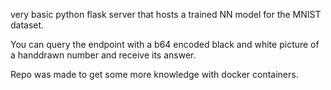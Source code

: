 very basic python flask server that hosts a trained NN model for the MNIST dataset.

You can query the endpoint with a b64 encoded black and white picture of a handdrawn number and receive its answer.

Repo was made to get some more knowledge with docker containers.
